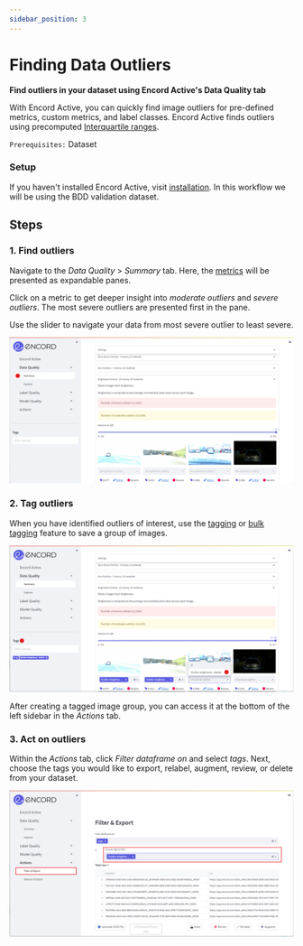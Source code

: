```yaml
---
sidebar_position: 3
---
```


# Finding Data Outliers

**Find outliers in your dataset using Encord Active's Data Quality tab**

With Encord Active, you can quickly find image outliers for pre-defined metrics, custom metrics, and label classes.
Encord Active finds outliers using precomputed [Interquartile ranges](../../pages/data-quality/summary).

`Prerequisites:` Dataset

### Setup

If you haven't installed Encord Active, visit [installation](../../installation). In this workflow we will be using the BDD validation dataset.

## Steps

### 1. Find outliers

Navigate to the _Data Quality_ > _Summary_ tab. Here, the [metrics](/category/metrics) will be presented as expandable panes.

Click on a metric to get deeper insight into _moderate outliers_ and _severe outliers_. The most severe outliers are presented first in the pane.

Use the slider to navigate your data from most severe outlier to least severe.

![data-quality-outliers.png](../../images/data-quality-outliers.png)

### 2. Tag outliers

When you have identified outliers of interest, use the [tagging](../tags) or [bulk tagging](../tags) feature to save a group of images.

![data-quality-outliers-tagging.png](../../images/data-quality-outliers-tagging.png)

After creating a tagged image group, you can access it at the bottom of the left sidebar in the _Actions_ tab.

### 3. Act on outliers

Within the _Actions_ tab, click _Filter dataframe on_ and select _tags_. Next, choose the tags you would like to export, relabel, augment, review, or delete from your dataset.

![data-quality-outliers-action.png](../../images/data-quality-outliers-action.png)
